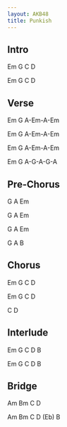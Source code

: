 ```yaml
---
layout: AKB48
title: Punkish
---
```

## Intro
Em G C D

Em G C D

## Verse
Em G A-Em-A-Em

Em G A-Em-A-Em

Em G A-Em-A-Em

Em G A-G-A-G-A

## Pre-Chorus
G A Em

G A Em

G A Em

G A B

## Chorus
Em G C D

Em G C D

C D

## Interlude
Em G C D B

Em G C D B

## Bridge
Am Bm C D

Am Bm C D (Eb) B
